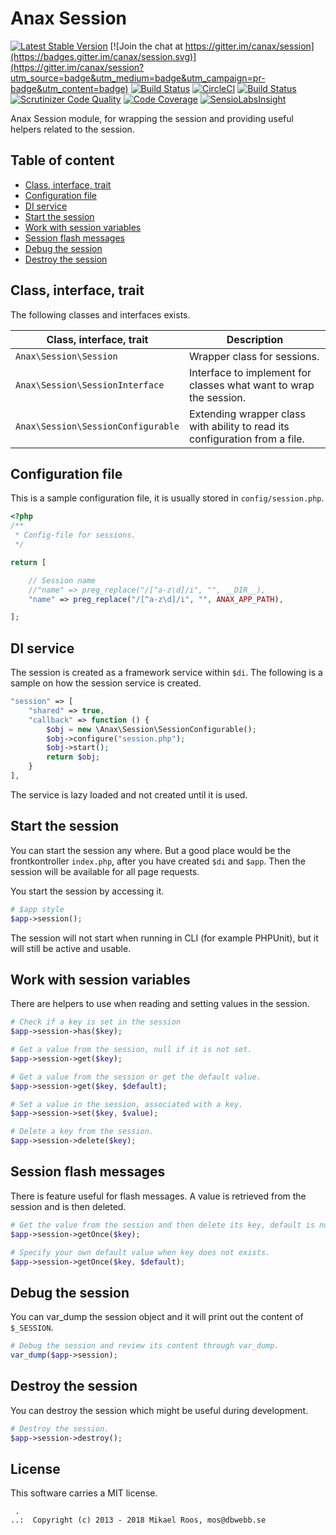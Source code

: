 Anax Session
==================================

[![Latest Stable Version](https://poser.pugx.org/anax/session/v/stable)](https://packagist.org/packages/anax/session)
[![Join the chat at https://gitter.im/canax/session](https://badges.gitter.im/canax/session.svg)](https://gitter.im/canax/session?utm_source=badge&utm_medium=badge&utm_campaign=pr-badge&utm_content=badge)
[![Build Status](https://travis-ci.org/canax/session.svg?branch=master)](https://travis-ci.org/canax/session)
[![CircleCI](https://circleci.com/gh/canax/session.svg?style=svg)](https://circleci.com/gh/canax/session)
[![Build Status](https://scrutinizer-ci.com/g/canax/session/badges/build.png?b=master)](https://scrutinizer-ci.com/g/canax/session/build-status/master)
[![Scrutinizer Code Quality](https://scrutinizer-ci.com/g/canax/session/badges/quality-score.png?b=master)](https://scrutinizer-ci.com/g/canax/session/?branch=master)
[![Code Coverage](https://scrutinizer-ci.com/g/canax/session/badges/coverage.png?b=master)](https://scrutinizer-ci.com/g/canax/session/?branch=master)
[![SensioLabsInsight](https://insight.sensiolabs.com/projects/da3fd60b-900c-465a-b925-e3a361d25dbe/mini.png)](https://insight.sensiolabs.com/projects/da3fd60b-900c-465a-b925-e3a361d25dbe)

Anax Session module, for wrapping the session and providing useful helpers related to the session.



Table of content
------------------

* [Class, interface, trait](#Class-interface-trait)
* [Configuration file](#Configuration-file)
* [DI service](#DI-service)
* [Start the session](#Start-the-session)
* [Work with session variables](#Work-with-session-variables)
* [Session flash messages](#Session-flash-messages)
* [Debug the session](#Debug-the-session)
* [Destroy the session](#Destroy-the-session)



Class, interface, trait
------------------

The following classes and interfaces exists.

| Class, interface, trait            | Description |
|------------------------------------|-------------|
| `Anax\Session\Session`             | Wrapper class for sessions. |
| `Anax\Session\SessionInterface`    | Interface to implement for classes what want to wrap the session. |
| `Anax\Session\SessionConfigurable` | Extending wrapper class with ability to read its configuration from a file. |



Configuration file
------------------

This is a sample configuration file, it is usually stored in `config/session.php`.

```php
<?php
/**
 * Config-file for sessions.
 */

return [

    // Session name
    //"name" => preg_replace("/[^a-z\d]/i", "", __DIR__),
    "name" => preg_replace("/[^a-z\d]/i", "", ANAX_APP_PATH),

];
```



DI service
------------------

The session is created as a framework service within `$di`. The following is a sample on how the session service is created.

```php
"session" => [
    "shared" => true,
    "callback" => function () {
        $obj = new \Anax\Session\SessionConfigurable();
        $obj->configure("session.php");
        $obj->start();
        return $obj;
    }
],
```

The service is lazy loaded and not created until it is used.



Start the session
------------------

You can start the session any where. But a good place would be the frontkontroller `index.php`, after you have created `$di` and `$app`. Then the session will be available for all page requests.

You start the session by accessing it.

```php
# $app style
$app->session();
```

The session will not start when running in CLI (for example PHPUnit), but it will still be active and usable.



Work with session variables
------------------

There are helpers to use when reading and setting values in the session.

```php
# Check if a key is set in the session
$app->session->has($key);

# Get a value from the session, null if it is not set.
$app->session->get($key);

# Get a value from the session or get the default value.
$app->session->get($key, $default);

# Set a value in the session, associated with a key.
$app->session->set($key, $value);

# Delete a key from the session.
$app->session->delete($key);
```



Session flash messages
------------------

There is feature useful for flash messages. A value is retrieved from the session and is then deleted.

```php
# Get the value from the session and then delete its key, default is null.
$app->session->getOnce($key);

# Specify your own default value when key does not exists.
$app->session->getOnce($key, $default);
```



Debug the session
------------------

You can var_dump the session object and it will print out the content of `$_SESSION`.

```php
# Debug the session and review its content through var_dump.
var_dump($app->session);
```



Destroy the session
------------------

You can destroy the session which might be useful during development.

```php
# Destroy the session.
$app->session->destroy();
```



License
------------------

This software carries a MIT license.



```
 .  
..:  Copyright (c) 2013 - 2018 Mikael Roos, mos@dbwebb.se
```

